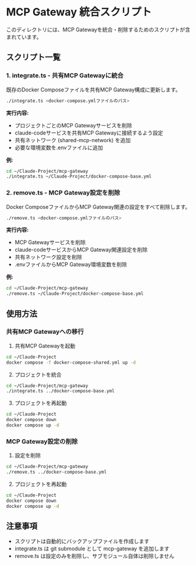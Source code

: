 # MCP Gateway 統合スクリプト

このディレクトリには、MCP Gatewayを統合・削除するためのスクリプトが含まれています。

## スクリプト一覧

### 1. integrate.ts - 共有MCP Gatewayに統合

既存のDocker Composeファイルを共有MCP Gateway構成に更新します。

```bash
./integrate.ts <docker-compose.ymlファイルのパス>
```

**実行内容:**
- プロジェクトごとのMCP Gatewayサービスを削除
- claude-codeサービスを共有MCP Gatewayに接続するよう設定
- 共有ネットワーク (shared-mcp-network) を追加
- 必要な環境変数を.envファイルに追加

**例:**
```bash
cd ~/Claude-Project/mcp-gateway
./integrate.ts ~/Claude-Project/docker-compose-base.yml
```

### 2. remove.ts - MCP Gateway設定を削除

Docker ComposeファイルからMCP Gateway関連の設定をすべて削除します。

```bash
./remove.ts <docker-compose.ymlファイルのパス>
```

**実行内容:**
- MCP Gatewayサービスを削除
- claude-codeサービスからMCP Gateway関連設定を削除
- 共有ネットワーク設定を削除
- .envファイルからMCP Gateway環境変数を削除

**例:**
```bash
cd ~/Claude-Project/mcp-gateway
./remove.ts ~/Claude-Project/docker-compose-base.yml
```

## 使用方法

### 共有MCP Gatewayへの移行

1. 共有MCP Gatewayを起動
```bash
cd ~/Claude-Project
docker compose -f docker-compose-shared.yml up -d
```

2. プロジェクトを統合
```bash
cd ~/Claude-Project/mcp-gateway
./integrate.ts ../docker-compose-base.yml
```

3. プロジェクトを再起動
```bash
cd ~/Claude-Project
docker compose down
docker compose up -d
```

### MCP Gateway設定の削除

1. 設定を削除
```bash
cd ~/Claude-Project/mcp-gateway
./remove.ts ../docker-compose-base.yml
```

2. プロジェクトを再起動
```bash
cd ~/Claude-Project
docker compose down
docker compose up -d
```

## 注意事項

- スクリプトは自動的にバックアップファイルを作成します
- integrate.ts は git submodule として mcp-gateway を追加します
- remove.ts は設定のみを削除し、サブモジュール自体は削除しません